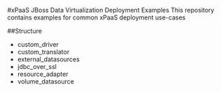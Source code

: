 #xPaaS JBoss Data Virtualization Deployment Examples
This repository contains examples for common xPaaS deployment use-cases

##Structure
 * custom_driver
 * custom_translator
 * external_datasources
 * jdbc_over_ssl
 * resource_adapter
 * volume_datasource
